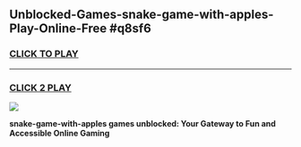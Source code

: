
## Unblocked-Games-snake-game-with-apples-Play-Online-Free #q8sf6
<h3>
<a href="https://us.freeplayer.one?title=snake-game-with-apples&ref=10M">CLICK TO PLAY</a></h3>
<hr>

<h3>
<a href="https://us.freeplayer.one?title=snake-game-with-apples&ref=10M">CLICK 2 PLAY</a>
  
</h3>

<a href="https://us.freeplayer.one?title=snake-game-with-apples&ref=10M"><img src="https://clearcache.store/games.png"></a>


**snake-game-with-apples games unblocked: Your Gateway to Fun and Accessible Online Gaming**
